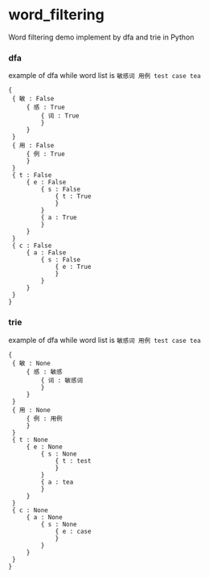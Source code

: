 # word_filtering

Word filtering demo implement by dfa and trie in Python

### dfa
example of dfa while word list is `敏感词 用例 test case tea`

```
{
 { 敏 : False
	 { 感 : True
		 { 词 : True
		 }
	 }
 }
 { 用 : False
	 { 例 : True
	 }
 }
 { t : False
	 { e : False
		 { s : False
			 { t : True
			 }
		 }
		 { a : True
		 }
	 }
 }
 { c : False
	 { a : False
		 { s : False
			 { e : True
			 }
		 }
	 }
 }
}
```

### trie
example of dfa while word list is `敏感词 用例 test case tea`

```
{
 { 敏 : None
	 { 感 : 敏感
		 { 词 : 敏感词
		 }
	 }
 }
 { 用 : None
	 { 例 : 用例
	 }
 }
 { t : None
	 { e : None
		 { s : None
			 { t : test
			 }
		 }
		 { a : tea
		 }
	 }
 }
 { c : None
	 { a : None
		 { s : None
			 { e : case
			 }
		 }
	 }
 }
}
```

